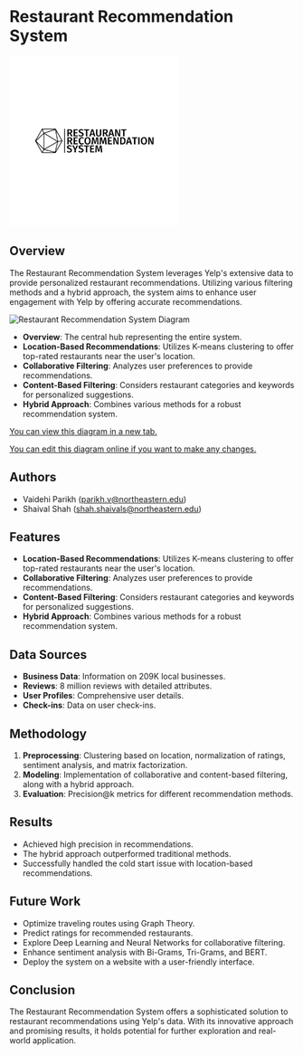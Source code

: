 # Restaurant Recommendation System

<img src="logo-black.png" alt="Logo" width="300">

## Overview
The Restaurant Recommendation System leverages Yelp's extensive data to provide personalized restaurant recommendations. Utilizing various filtering methods and a hybrid approach, the system aims to enhance user engagement with Yelp by offering accurate recommendations.

![Restaurant Recommendation System Diagram](https://showme.redstarplugin.com/d/p1FLYIEE)

- **Overview**: The central hub representing the entire system.
- **Location-Based Recommendations**: Utilizes K-means clustering to offer top-rated restaurants near the user's location.
- **Collaborative Filtering**: Analyzes user preferences to provide recommendations.
- **Content-Based Filtering**: Considers restaurant categories and keywords for personalized suggestions.
- **Hybrid Approach**: Combines various methods for a robust recommendation system.

[You can view this diagram in a new tab.](https://showme.redstarplugin.com/d/p1FLYIEE)

[You can edit this diagram online if you want to make any changes.](https://showme.redstarplugin.com/s/pNE1V3fR)

## Authors
- Vaidehi Parikh (parikh.v@northeastern.edu)
- Shaival Shah (shah.shaivals@northeastern.edu)

## Features
- **Location-Based Recommendations**: Utilizes K-means clustering to offer top-rated restaurants near the user's location.
- **Collaborative Filtering**: Analyzes user preferences to provide recommendations.
- **Content-Based Filtering**: Considers restaurant categories and keywords for personalized suggestions.
- **Hybrid Approach**: Combines various methods for a robust recommendation system.

## Data Sources
- **Business Data**: Information on 209K local businesses.
- **Reviews**: 8 million reviews with detailed attributes.
- **User Profiles**: Comprehensive user details.
- **Check-ins**: Data on user check-ins.

## Methodology
1. **Preprocessing**: Clustering based on location, normalization of ratings, sentiment analysis, and matrix factorization.
2. **Modeling**: Implementation of collaborative and content-based filtering, along with a hybrid approach.
3. **Evaluation**: Precision@k metrics for different recommendation methods.

## Results
- Achieved high precision in recommendations.
- The hybrid approach outperformed traditional methods.
- Successfully handled the cold start issue with location-based recommendations.

## Future Work
- Optimize traveling routes using Graph Theory.
- Predict ratings for recommended restaurants.
- Explore Deep Learning and Neural Networks for collaborative filtering.
- Enhance sentiment analysis with Bi-Grams, Tri-Grams, and BERT.
- Deploy the system on a website with a user-friendly interface.

## Conclusion
The Restaurant Recommendation System offers a sophisticated solution to restaurant recommendations using Yelp's data. With its innovative approach and promising results, it holds potential for further exploration and real-world application.
